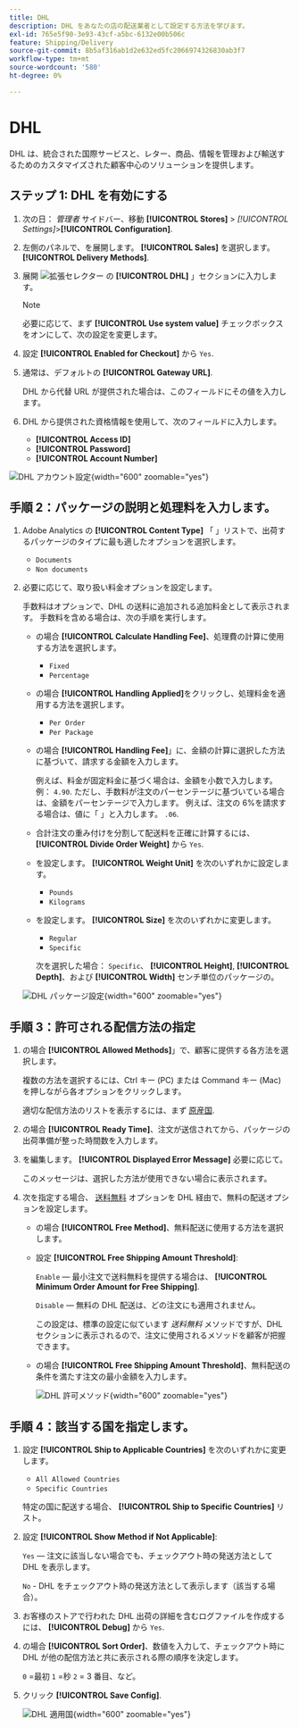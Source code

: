 ```yaml
---
title: DHL
description: DHL をあなたの店の配送業者として設定する方法を学びます。
exl-id: 765e5f90-3e93-43cf-a5bc-6132e00b506c
feature: Shipping/Delivery
source-git-commit: 8b5af316ab1d2e632ed5fc2066974326830ab3f7
workflow-type: tm+mt
source-wordcount: '580'
ht-degree: 0%

---
```


# DHL

DHL は、統合された国際サービスと、レター、商品、情報を管理および輸送するためのカスタマイズされた顧客中心のソリューションを提供します。

## ステップ 1: DHL を有効にする

1. 次の日： _管理者_ サイドバー、移動 **[!UICONTROL Stores]** > _[!UICONTROL Settings]_>**[!UICONTROL Configuration]**.

1. 左側のパネルで、を展開します。 **[!UICONTROL Sales]** を選択します。 **[!UICONTROL Delivery Methods]**.

1. 展開 ![拡張セレクター](../assets/icon-display-expand.png) の **[!UICONTROL DHL]** 」セクションに入力します。

   >[!NOTE]
   >
   >必要に応じて、まず **[!UICONTROL Use system value]** チェックボックスをオンにして、次の設定を変更します。

1. 設定 **[!UICONTROL Enabled for Checkout]** から `Yes`.

1. 通常は、デフォルトの **[!UICONTROL Gateway URL]**.

   DHL から代替 URL が提供された場合は、このフィールドにその値を入力します。

1. DHL から提供された資格情報を使用して、次のフィールドに入力します。

   - **[!UICONTROL Access ID]**
   - **[!UICONTROL Password]**
   - **[!UICONTROL Account Number]**

![DHL アカウント設定](../configuration-reference/sales/assets/delivery-methods-dhl-account-settings.png){width="600" zoomable="yes"}

## 手順 2：パッケージの説明と処理料を入力します。

1. Adobe Analytics の **[!UICONTROL Content Type]** 「 」リストで、出荷するパッケージのタイプに最も適したオプションを選択します。

   - `Documents`
   - `Non documents`

1. 必要に応じて、取り扱い料金オプションを設定します。

   手数料はオプションで、DHL の送料に追加される追加料金として表示されます。 手数料を含める場合は、次の手順を実行します。

   - の場合 **[!UICONTROL Calculate Handling Fee]**、処理費の計算に使用する方法を選択します。

      - `Fixed`
      - `Percentage`

   - の場合 **[!UICONTROL Handling Applied]**&#x200B;をクリックし、処理料金を適用する方法を選択します。

      - `Per Order`
      - `Per Package`

   - の場合 **[!UICONTROL Handling Fee]**」に、金額の計算に選択した方法に基づいて、請求する金額を入力します。

     例えば、料金が固定料金に基づく場合は、金額を小数で入力します。例： `4.90`. ただし、手数料が注文のパーセンテージに基づいている場合は、金額をパーセンテージで入力します。 例えば、注文の 6%を請求する場合は、値に「 」と入力します。 `.06`.

   - 合計注文の重み付けを分割して配送料を正確に計算するには、 **[!UICONTROL Divide Order Weight]** から `Yes`.

   - を設定します。 **[!UICONTROL Weight Unit]** を次のいずれかに設定します。

      - `Pounds`
      - `Kilograms`

   - を設定します。 **[!UICONTROL Size]** を次のいずれかに変更します。

      - `Regular`
      - `Specific`

     次を選択した場合： `Specific`、 **[!UICONTROL Height]**, **[!UICONTROL Depth]**、および **[!UICONTROL Width]** センチ単位のパッケージの。

   ![DHL パッケージ設定](../configuration-reference/sales/assets/delivery-methods-dhl-package-settings.png){width="600" zoomable="yes"}

## 手順 3：許可される配信方法の指定

1. の場合 **[!UICONTROL Allowed Methods]**」で、顧客に提供する各方法を選択します。

   複数の方法を選択するには、Ctrl キー (PC) または Command キー (Mac) を押しながら各オプションをクリックします。

   適切な配信方法のリストを表示するには、まず [原産国](../configuration-reference/sales/shipping-settings.md).

1. の場合 **[!UICONTROL Ready Time]**、注文が送信されてから、パッケージの出荷準備が整った時間数を入力します。

1. を編集します。 **[!UICONTROL Displayed Error Message]** 必要に応じて。

   このメッセージは、選択した方法が使用できない場合に表示されます。

1. 次を指定する場合、 [送料無料](shipping-free.md) オプションを DHL 経由で、無料の配送オプションを設定します。

   - の場合 **[!UICONTROL Free Method]**、無料配送に使用する方法を選択します。

   - 設定 **[!UICONTROL Free Shipping Amount Threshold]**:

     `Enable`  — 最小注文で送料無料を提供する場合は、 **[!UICONTROL Minimum Order Amount for Free Shipping]**.

     `Disable`  — 無料の DHL 配送は、どの注文にも適用されません。

     この設定は、標準の設定に似ています _送料無料_ メソッドですが、DHL セクションに表示されるので、注文に使用されるメソッドを顧客が把握できます。

   - の場合 **[!UICONTROL Free Shipping Amount Threshold]**、無料配送の条件を満たす注文の最小金額を入力します。

     ![DHL 許可メソッド](../configuration-reference/sales/assets/delivery-methods-dhl-allowed-methods.png){width="600" zoomable="yes"}

## 手順 4：該当する国を指定します。

1. 設定 **[!UICONTROL Ship to Applicable Countries]** を次のいずれかに変更します。

   - `All Allowed Countries`
   - `Specific Countries`

   特定の国に配送する場合、 **[!UICONTROL Ship to Specific Countries]** リスト。

1. 設定 **[!UICONTROL Show Method if Not Applicable]**:

   `Yes`  — 注文に該当しない場合でも、チェックアウト時の発送方法として DHL を表示します。

   `No` - DHL をチェックアウト時の発送方法として表示します（該当する場合）。

1. お客様のストアで行われた DHL 出荷の詳細を含むログファイルを作成するには、 **[!UICONTROL Debug]** から `Yes`.

1. の場合 **[!UICONTROL Sort Order]**、数値を入力して、チェックアウト時に DHL が他の配信方法と共に表示される際の順序を決定します。

   `0` =最初 `1` =秒 `2` = 3 番目、など。

1. クリック **[!UICONTROL Save Config]**.

   ![DHL 適用国](../configuration-reference/sales/assets/delivery-methods-dhl-applicable-countries.png){width="600" zoomable="yes"}
